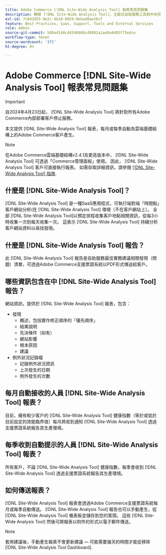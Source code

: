 ```yaml
---
title: Adobe Commerce [!DNL Site-Wide Analysis Tool] 報表常見問題集
description: 瞭解 [!DNL Site-Wide Analysis Tool]，主動式自助服務工具和中央存放庫，其中包含詳細的系統分析和建議，以確保Adobe Commerce安裝的安全性和可操作性。
exl-id: 7c843d55-9e2c-4b18-8859-0ebad0ae28cf
feature: Best Practices, Saas, Support, Tools and External Services
role: Admin
source-git-commit: 580ad148cd4346868cd9892a1ae9a4d85f73edce
workflow-type: tm+mt
source-wordcount: '372'
ht-degree: 0%

---
```


# Adobe Commerce [!DNL Site-Wide Analysis Tool] 報表常見問題集

>[!IMPORTANT]
>
>自2024年4月23日起， [!DNL Site-Wide Analysis Tool] 將針對所有Adobe Commerce內部部署客戶停止服務。

本文提供 [!DNL Site-Wide Analysis Tool] 報表，每月或每季自動為雲端基礎結構上的Adobe Commerce客戶產生。

>[!NOTE]
>
>在Adobe Commerce雲端基礎結構v2.4.1及更高版本中， [!DNL Site-Wide Analysis Tool] 可透過「Commerce管理面板」使用。 因此， [!DNL Site-Wide Analysis Tool] 客戶可直接執行報表。 如需存取詳細資訊，請參閱 [[!DNL Site-Wide Analysis Tool] 指南](https://experienceleague.adobe.com/docs/commerce-operations/tools/site-wide-analysis-tool/access.html).

## 什麼是 [!DNL Site-Wide Analysis Tool]？

[!DNL Site-Wide Analysis Tool] 是一種SaaS應用程式，可執行端對端「時間點」客戶網站分析(在 [!DNL Site-Wide Analysis Tool] 環境（不在客戶網站上）。 全部 [!DNL Site-Wide Analysis Tool]以預定排程收集客戶地點相關資訊，從每3小時收集一次到每天收集一次。 這表示 [!DNL Site-Wide Analysis Tool] 持續分析客戶網站資料以尋找發現。

## 什麼是 [!DNL Site-Wide Analysis Tool] 報告？

此 [!DNL Site-Wide Analysis Tool] 報告是自助服務最佳實務建議相關發現（問題）清單，可透過Adobe Commerce支援票證系統以PDF形式傳送給客戶。

## 哪些資訊包含在中 [!DNL Site-Wide Analysis Tool] 報告？

網站資訊，提供於 [!DNL Site-Wide Analysis Tool] 報表，包含：

* 發現
   * 概述，包括實作修正順序的「優先順序」
   * 結果說明
   * 先決條件（如有）
   * 網站影響
   * 根本原因
   * 建議
* 例外狀況記錄檔
   * 記錄例外狀況資訊
   * 上次發生的日期
   * 例外發生的次數

## 每月自動接收的人員 [!DNL Site-Wide Analysis Tool] 報表？

目前，擁有較少客戶的 [!DNL Site-Wide Analysis Tool] 健康指數（等於或低於目前設定的效能臨界值）每月將收到通知 [!DNL Site-Wide Analysis Tool] 透過支援票證系統報告其生產環境。

## 每季收到自動提示的人員 [!DNL Site-Wide Analysis Tool] 報表？

所有客戶，不論 [!DNL Site-Wide Analysis Tool] 健康指數，每季會收到 [!DNL Site-Wide Analysis Tool] 透過支援票證系統報告其生產環境。

## 如何傳送報表？

[!DNL Site-Wide Analysis Tool] 報表會透過Adobe Commerce支援票證系統每月或每季自動傳送。 [!DNL Site-Wide Analysis Tool] 報告也可以手動產生，從 [!DNL Site-Wide Analysis Tool] 儀表板並儲存到您的案頭。 這些 [!DNL Site-Wide Analysis Tool] 然後可將報表以附件的形式以電子郵件傳送。

>[!NOTE]
>
>套用建議後，手動產生報表不會更新建議 — 可能需要幾天的時間才能從移除 [!DNL Site-Wide Analysis Tool Dashboard].
